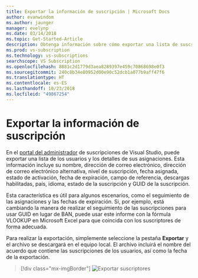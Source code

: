 ```yaml
---
title: Exportar la información de suscripción | Microsoft Docs
author: evanwindom
ms.author: jaunger
manager: evelynp
ms.date: 03/14/2018
ms.topic: Get-Started-Article
description: Obtenga información sobre cómo exportar una lista de suscriptores y los detalles de sus asignaciones de suscripciones.
ms.prod: vs-subscription
ms.technology: vs-subscriptions
searchscope: VS Subscription
ms.openlocfilehash: 8881c2d1779d3aea8289397e459c70868698e0f3
ms.sourcegitcommit: 240c8b34e80952d00e90c52dcb1a077b9aff47f6
ms.translationtype: HT
ms.contentlocale: es-ES
ms.lasthandoff: 10/23/2018
ms.locfileid: "49867254"
---
```

# <a name="exporting-subscription-information"></a>Exportar la información de suscripción

En el [portal del administrador](https://manage.visualstudio.com) de suscripciones de Visual Studio, puede exportar una lista de los usuarios y los detalles de sus asignaciones. Esta información incluye su nombre, dirección de correo electrónico, dirección de correo electrónico alternativa, nivel de suscripción, fecha asignada, estado de activación, fecha de expiración, campo de referencia, descargas habilitadas, país, idioma, estado de la suscripción y GUID de la suscripción. 

Esta característica es útil para algunos escenarios, como el seguimiento de las asignaciones y las fechas de expiración. Si, por ejemplo, está cambiando la manera de realizar el seguimiento de las suscripciones para usar GUID en lugar de BAN, puede usar este informe con la fórmula VLOOKUP en Microsoft Excel para que coincida con los suscriptores de forma adecuada.  

Para realizar la exportación, simplemente seleccione la pestaña **Exportar** y el archivo se descargará en el equipo local. El archivo incluirá el nombre del acuerdo que contiene las suscripciones de los usuarios, así como la fecha de la exportación.  
> [!div class="mx-imgBorder"]
> ![Exportar suscriptores](_img/exporting-subscriptions/exporting-subscriptions.png)
